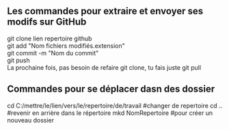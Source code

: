 ## Les commandes pour extraire et envoyer ses modifs sur GitHub
git clone lien repertoire github \
git add "Nom fichiers modifiés.extension" \
git commit -m "Nom du commit" \
git push \
La prochaine fois, pas besoin de refaire git clone, tu fais juste git pull

## Commandes pour se déplacer dasn des dossier
cd C:/mettre/le/lien/vers/le/repertoire/de/travail #changer de repertoire
cd .. #revenir en arrière dans le répertoire
mkd NomRepertoire #pour créer un nouveau dossier

